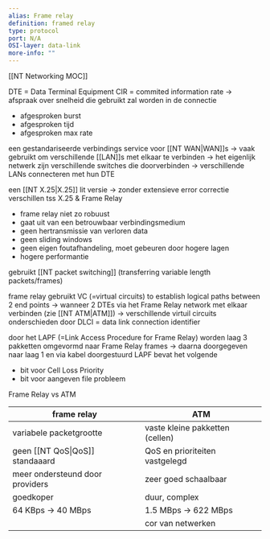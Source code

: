 ```yaml
---
alias: Frame relay
definition: framed relay
type: protocol
port: N/A
OSI-layer: data-link
more-info: ""
---
```

[[NT Networking MOC]]

DTE = Data Terminal Equipment
CIR = commited information rate
-> afspraak over snelheid die gebruikt zal worden in de connectie
- afgesproken burst
- afgesproken tijd
- afgesproken max rate

een gestandariseerde verbindings service voor [[NT WAN|WAN]]s 
-> vaak gebruikt om verschillende [[LAN]]s met elkaar te verbinden
-> het eigenlijk netwerk zijn verschillende switches die doorverbinden
-> verschillende LANs connecteren met hun DTE

een [[NT X.25|X.25]] lit versie -> zonder extensieve error correctie
verschillen tss X.25 & Frame Relay
- frame relay niet zo robuust
- gaat uit van een betrouwbaar verbindingsmedium
- geen hertransmissie van verloren data
- geen sliding windows
- geen eigen foutafhandeling, moet gebeuren door hogere lagen
- hogere performantie

gebruikt [[NT packet switching]] (transferring variable length packets/frames)

frame relay gebruikt VC (=virtual circuits) to establish logical paths between 2 end points
-> wanneer 2 DTEs via het Frame Relay network met elkaar verbinden (zie [[NT ATM|ATM]])
-> verschillende virtuil circuits onderschieden door DLCI = data link connection identifier

door het LAPF (=Link Access Procedure for Frame Relay) worden laag 3 pakketten omgevormd naar Frame Relay frames
-> daarna doorgegeven naar laag 1 en via kabel doorgestuurd
LAPF bevat het volgende
- bit voor Cell Loss Priority
- bit voor aangeven file probleem

Frame Relay vs ATM

| frame relay                     | ATM                             |
| ------------------------------- | ------------------------------- |
| variabele packetgrootte         | vaste kleine pakketten (cellen) |
| geen [[NT QoS\|QoS]] standaaard | QoS en prioriteiten vastgelegd  |
| meer ondersteund door providers | zeer goed schaalbaar            |
| goedkoper                       | duur, complex                   |
| 64 KBps -> 40 MBps              | 1.5 MBps -> 622 MBps            |
|                                 | cor van netwerken               |
